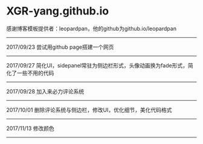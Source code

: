 # XGR-yang.github.io
感谢博客模板提供者：leopardpan，他的github为github.io/leopardpan  
<hr/>
2017/09/23 尝试用github page搭建一个网页  
<hr/>  
2017/09/27 简化UI，sidepanel常驻为侧边栏形式，头像动画换为fade形式，简化了一些不用的代码  
<hr/>  
2017/09/28 加入来必力评论系统  
<hr/>  
2017/10/01 删除评论系统与侧边栏，修改UI，优化细节，美化代码格式  
<hr/>
2017/11/13 修改颜色
<hr/>

